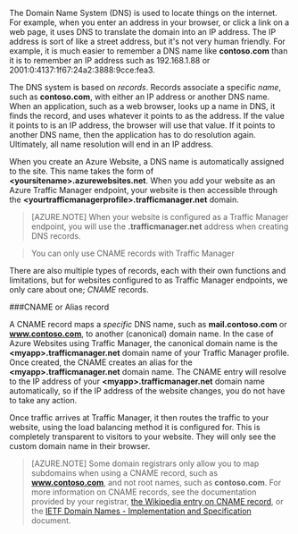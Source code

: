 The Domain Name System (DNS) is used to locate things on the internet. For example, when you enter an address in your browser, or click a link on a web page, it uses DNS to translate the domain into an IP address. The IP address is sort of like a street address, but it's not very human friendly. For example, it is much easier to remember a DNS name like **contoso.com** than it is to remember an IP address such as 192.168.1.88 or 2001:0:4137:1f67:24a2:3888:9cce:fea3.

The DNS system is based on *records*. Records associate a specific *name*, such as **contoso.com**, with either an IP address or another DNS name. When an application, such as a web browser, looks up a name in DNS, it finds the record, and uses whatever it points to as the address. If the value it points to is an IP address, the browser will use that value. If it points to another DNS name, then the application has to do resolution again. Ultimately, all name resolution will end in an IP address.

When you create an Azure Website, a DNS name is automatically assigned to the site. This name takes the form of **&lt;yoursitename&gt;.azurewebsites.net**. When you add your website as an Azure Traffic Manager endpoint, your website is then accessible through the **&lt;yourtrafficmanagerprofile&gt;.trafficmanager.net** domain.

> [AZURE.NOTE] When your website is configured as a Traffic Manager endpoint, you will use the **.trafficmanager.net** address when creating DNS records.

> You can only use CNAME records with Traffic Manager

There are also multiple types of records, each with their own functions and limitations, but for websites configured to as Traffic Manager endpoints, we only care about one; *CNAME* records.

###<a name="cname-or-alias-record"></a>CNAME or Alias record

A CNAME record maps a *specific* DNS name, such as **mail.contoso.com** or **www.contoso.com**, to another (canonical) domain name. In the case of Azure Websites using Traffic Manager, the canonical domain name is the **&lt;myapp>.trafficmanager.net** domain name of your Traffic Manager profile. Once created, the CNAME creates an alias for the **&lt;myapp>.trafficmanager.net** domain name. The CNAME entry will resolve to the IP address of your **&lt;myapp>.trafficmanager.net** domain name automatically, so if the IP address of the website changes, you do not have to take any action.

Once traffic arrives at Traffic Manager, it then routes the traffic to your website, using the load balancing method it is configured for. This is completely transparent to visitors to your website. They will only see the custom domain name in their browser.

> [AZURE.NOTE] Some domain registrars only allow you to map subdomains when using a CNAME record, such as **www.contoso.com**, and not root names, such as **contoso.com**. For more information on CNAME records, see the documentation provided by your registrar, <a href="http://en.wikipedia.org/wiki/CNAME_record">the Wikipedia entry on CNAME record</a>, or the <a href="http://tools.ietf.org/html/rfc1035">IETF Domain Names - Implementation and Specification</a> document.
